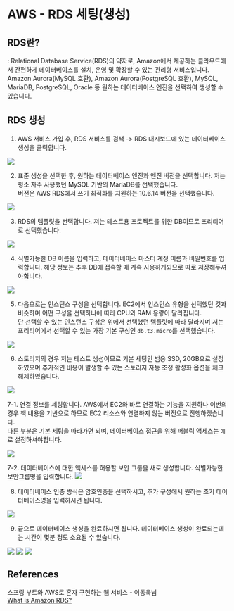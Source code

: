 # AWS - RDS 세팅(생성)

## RDS란?
: Relational Database Service(RDS)의 약자로, Amazon에서 제공하는 클라우드에서 간편하게 데이터베이스를 설치, 운영 및 확장할 수 있는 관리형 서비스입니다. <br>
Amazon Aurora(MySQL 호환), Amazon Aurora(PostgreSQL 호환), MySQL, MariaDB, PostgreSQL, Oracle 등 원하는 데이터베이스 엔진을 선택하여 생성할 수 있습니다.

## RDS 생성
1. AWS 서비스 가입 후, RDS 서비스를 검색 -> RDS 대시보드에 있는 데이터베이스 생성을 클릭합니다.

![](../img/rds_01.png)

2. 표준 생성을 선택한 후, 원하는 데이터베이스 엔진과 엔진 버전을 선택합니다. 저는 평소 자주 사용했던 MySQL 기반의 MariaDB를 선택했습니다. <br>
버전은 AWS RDS에서 쓰기 최적화를 지원하는 10.6.14 버전을 선택했습니다.

![](../img/rds_02.png)

3. RDS의 템플릿을 선택합니다. 저는 테스트용 프로젝트를 위한 DB이므로 프리티어로 선택했습니다. 

![](../img/rds_03.png)

4. 식별가능한 DB 이름을 입력하고, 데이터베이스 마스터 계정 이름과 비밀번호를 입력합니다. 해당 정보는 추후 DB에 접속할 때 계속 사용하게되므로 따로 저장해두셔야합니다.

![](../img/rds_04.png)

5. 다음으로는 인스턴스 구성을 선택합니다. EC2에서 인스턴스 유형을 선택했던 것과 비슷하며 어떤 구성을 선택하냐에 따라 CPU와 RAM 용량이 달라집니다.<br>
단 선택할 수 있는 인스턴스 구성은 위에서 선택했던 템플릿에 따라 달라지며 저는 프리티어에서 선택할 수 있는 가장 기본 구성인 `db.t3.micro`를 선택했습니다.

![](../img/rds_05.png)

6. 스토리지의 경우 저는 테스트 생성이므로 기본 세팅인 범용 SSD, 20GB으로 설정하였으며 추가적인 비용이 발생할 수 있는 스토리지 자동 조정 활성화 옵션을 체크 해제하였습니다.

![](../img/rds_06.png)

7-1. 연결 정보를 세팅합니다. AWS에서 EC2와 바로 연결하는 기능을 지원하나 이번의 경우 책 내용을 기반으로 하므로 EC2 리소스와 연결하지 않는 버전으로 진행하겠습니다.<br>
다른 부분은 기본 세팅을 따라가면 되며, 데이터베이스 접근을 위해 퍼블릭 액세스는 `예`로  설정하셔야합니다. 

![](../img/rds_07.png)

7-2. 데이터베이스에 대한 액세스를 허용할 보안 그룹을 새로 생성합니다. 식별가능한 보안그룹명을 입력합니다.
![](../img/rds_08.png)

8. 데이터베이스 인증 방식은 암호인증을 선택하시고, 추가 구성에서 원하는 초기 데이터베이스명을 입력하시면 됩니다. 

![](../img/rds_09.png)

9. 끝으로 데이터베이스 생성을 완료하시면 됩니다. 데이터베이스 생성이 완료되는데는 시간이 몇분 정도 소요될 수 있습니다.

![](../img/rds_10.png)
![](../img/rds_11.png)
![](../img/rds_12.png)

## References
스프링 부트와 AWS로 혼자 구현하는 웹 서비스 - 이동욱님<br>
[What is Amazon RDS?](https://aws.amazon.com/ko/rds/#)